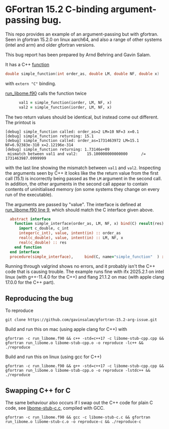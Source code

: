 # GFortran 15.2 C-binding argument-passing bug. 

This repo provides an example of an argument-passing but with gfortran.
Seen in gfortran 15.2.0 on linux aarch64, and also a range of other
systems (intel and arm) and older gfortran versions.

This bug report has been prepared by Arnd Behring and Gavin Salam.

It has a C++ [function](libome-stub-cpp.cpp)

```c++
double simple_function(int order_as, double LM, double NF, double x)
```
with `extern "C"` binding. 

[run_libome.f90](run_libome.f90?plain=1#L35) calls the function twice
```f90
      val1 = simple_function(iorder, LM, NF, x)
      val2 = simple_function(iorder, LM, NF, x)
```
The two return values should be identical, but instead come out different. The printout is

```
[debug] simple_function called: order_as=2 LM=10 NF=3 x=0.1
[debug] simple_function returning: 15.1
[debug] simple_function called: order_as=1731463972 LM=15.1 NF=6.92383e-310 x=2.12196e-314
[debug] simple_function returning: 1.73146e+09
 mismatch between val1 and val2:    15.100000000000000      /=   1731463987.0999999      
```
with the last line showing the mismatch between `val1` and `val2`.
Inspecting the arguments seen by C++ it looks like the the return value from the first call (15.1) is incorrectly being passed as the `LM` argument in the second call.
In addition, the other arguments in the second call appear to contain contents of uninitialised memory (on some systems they change on every run of the executable).

The arguments are passed by "value". The interface is defined at [run_libome.f90 line 9](run_libome.f90?plain=1#L9), which should match the C interface given above.
```f90
  abstract interface
    function simple_interface(order_as, LM, NF, x) bind(C) result(res)
      import c_double, c_int
      integer(c_int), value, intent(in) :: order_as
      real(c_double), value, intent(in) :: LM, NF, x
      real(c_double) :: res
    end function
  end interface 
  procedure(simple_interface),     bind(C, name="simple_function"  ) :: simple_function
```

Running through valgrind shows no errors, and it probably isn't the C++
code that is causing trouble. The example runs fine with ifx 2025.2.1 on
intel linux (with g++-11.4.0 for the C++) and flang 21.1.2 on mac (with
apple clang 17.0.0 for the C++ part).

## Reproducing the bug
To reproduce
```
git clone https://github.com/gavinsalam/gfortran-15.2-arg-issue.git
```

Build and run this on mac (using apple clang for C++) with
```
gfortran -c run_libome.f90 && c++ -std=c++17 -c libome-stub-cpp.cpp && gfortran run_libome.o libome-stub-cpp.o -o reproduce -lc++ && ./reproduce
```

Build and run this on linux (using gcc for C++)
```
gfortran -c run_libome.f90 && g++ -std=c++17 -c libome-stub-cpp.cpp && gfortran run_libome.o libome-stub-cpp.o -o reproduce -lstdc++ && ./reproduce
```

## Swapping C++ for C

The same behaviour also occurs if I swap out the C++ code for plain C code, see [libome-stub-c.c](libome-stub-c.c), compiled with GCC.
```
gfortran -c run_libome.f90 && gcc -c libome-stub-c.c && gfortran run_libome.o libome-stub-c.o -o reproduce-c && ./reproduce-c
```
